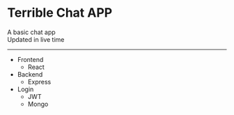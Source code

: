 # Terrible Chat APP

A basic chat app
<br>
Updated in live time

<hr>
<ul>
    <li>Frontend
        <ul>
            <li>React</li>
        </ul>
    </li>
    <li>Backend
        <ul>
            <li>Express</li>
        </ul>
    </li>
    <li>Login
        <ul>
            <li>JWT</li>
            <li>Mongo</li>
        </ul>
    </li>
</ul>
